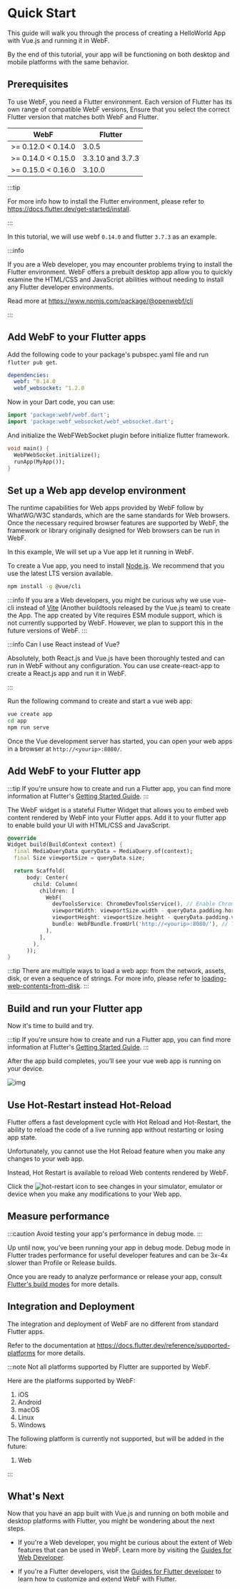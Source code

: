 # Quick Start

This guide will walk you through the process of creating a HelloWorld App with Vue.js and running it in WebF.

By the end of this tutorial, your app will be functioning on both desktop and mobile platforms with the same behavior.

## Prerequisites

To use WebF, you need a Flutter environment. Each version of Flutter has its own range of compatible WebF versions,
Ensure that you select the correct Flutter version that matches both WebF and Flutter.

| WebF               | Flutter          |
|--------------------|------------------|
| >= 0.12.0 < 0.14.0 | 3.0.5            |
| >= 0.14.0 < 0.15.0 | 3.3.10 and 3.7.3 |
| >= 0.15.0 < 0.16.0 | 3.10.0           |

:::tip

For more info how to install the Flutter environment, please refer to https://docs.flutter.dev/get-started/install.

:::

In this tutorial, we will use webf `0.14.0` and flutter `3.7.3` as an example.

:::info

If you are a Web developer, you may encounter problems trying to install the Flutter environment.
WebF offers a prebuilt desktop app allow you to quickly examine the HTML/CSS and JavaScript abilities without needing
to install any Flutter developer environments.

Read more at https://www.npmjs.com/package/@openwebf/cli

:::

## Add WebF to your Flutter apps

Add the following code to your package's pubspec.yaml file and run `flutter pub get`.

```yaml
dependencies:
  webf: ^0.14.0
  webf_websocket: ^1.2.0
```

Now in your Dart code, you can use:

```dart
import 'package:webf/webf.dart';
import 'package:webf_websocket/webf_websocket.dart';
```

And initialize the WebFWebSocket plugin before initialize flutter framework.

```dart
void main() {
  WebFWebSocket.initialize();
  runApp(MyApp());
}
```

## Set up a Web app develop environment

The runtime capabilities for Web apps provided by WebF follow by WhatWG/W3C standards, which are the same
standards for Web browsers. Once the necessary required browser features are supported by WebF, the framework or library
originally designed
for Web browsers can be run in WebF.

In this example, We will set up a Vue app let it running in WebF.

To create a Vue app, you need to install [Node.js](https://nodejs.org/en). We recommend that you use the latest LTS
version available.

```bash
npm install -g @vue/cli
```

:::info
If you are a Web developers, you might be curious why we use vue-cli instead of [Vite](https://vitejs.dev/) (Another
buildtools
released by the Vue.js team) to create the App.
The app created by Vite requires ESM module support, which is not currently supported by WebF. However, we plan to
support
this in the future versions of WebF.
:::

:::info Can I use React instead of Vue?

Absolutely, both React.js and Vue.js have been thoroughly tested and can run in WebF without any configuration. You can
use create-react-app to create a React.js app and run it in WebF.

:::

Run the following command to create and start a vue web app:

```bash
vue create app
cd app
npm run serve
```

Once the Vue development server has started, you can open your web apps in a browser at `http://<yourip>:8080/`.

## Add WebF to your Flutter app

:::tip
If you're unsure how to create and run a Flutter app, you can find more information at
Flutter's [Getting Started Guide](https://docs.flutter.dev/get-started/test-drive).
:::

The WebF widget is a stateful Flutter Widget that allows you to embed web content rendered by WebF into your Flutter
apps. Add it to your flutter app to enable build your UI with HTML/CSS and JavaScript.

```dart
@override
Widget build(BuildContext context) {
  final MediaQueryData queryData = MediaQuery.of(context);
  final Size viewportSize = queryData.size;

  return Scaffold(
      body: Center(
        child: Column(
          children: [
            WebF(
              devToolsService: ChromeDevToolsService(), // Enable Chrome DevTools Services
              viewportWidth: viewportSize.width - queryData.padding.horizontal, // Adjust the viewportWidth
              viewportHeight: viewportSize.height - queryData.padding.vertical, // Adjust the viewportHeight
              bundle: WebFBundle.fromUrl('http://<yourip>:8080/'), // The page entry point
            ),
          ],
        ),
      ));
}
```

:::tip
There are multiple ways to load a web app: from the network, assets, disk, or even a sequence of strings. For more info,
please refer
to [loading-web-contents-from-disk](/docs/tutorials/guides-for-flutter-developer/loading-web-contents-from-disk).
:::

## Build and run your Flutter app

Now it's time to build and try.

:::tip
If you're unsure how to create and run a Flutter app, you can find more information at
Flutter's [Getting Started Guide](https://docs.flutter.dev/get-started/test-drive).
:::

After the app build completes, you’ll see your vue web app is running on your device.

![img](./imgs/helloworld.png)

## Use Hot-Restart instead Hot-Reload

Flutter offers a fast development cycle with Hot Reload and Hot-Restart, the ability to reload the code of a live
running app without restarting or losing app state.

Unfortunately, you cannot use the Hot Reload feature when you make any changes to your web app.

Instead, Hot Restart is available to reload Web contents rendered by WebF.

<p>
Click the <img src="/img/hot-restart@2x.png" alt="hot-restart" style={{'line-height': '10px', 'vertical-align': 'middle', 'width': '25px'}} /> icon to see changes in your simulator, emulator or device when you make any modifications to your Web app.
</p>

## Measure performance

:::caution
Avoid testing your app's performance in debug mode.
:::

Up until now, you’ve been running your app in debug mode. Debug mode in Flutter trades performance for useful developer
features and can be 3x-4x slower than Profile or Release builds.

Once you are ready to analyze performance or release your app,
consult [Flutter's build modes](https://docs.flutter.dev/testing/build-modes) for more details.

## Integration and Deployment

The integration and deployment of WebF are no different from standard Flutter apps.

Refer to the documentation at https://docs.flutter.dev/reference/supported-platforms for more details.

:::note
Not all platforms supported by Flutter are supported by WebF.

Here are the platforms supported by WebF:

1. iOS
2. Android
3. macOS
4. Linux
5. Windows

The following platform is currently not supported, but will be added in the future:

1. Web

:::

## What's Next

Now that you have an app built with Vue.js and running on both mobile and desktop platforms with Flutter,
you might be wondering about the next steps.

+ If you're a Web developer, you might be curious about the extent of Web features that can be used in WebF. Learn more
  by visiting the [Guides for Web Developer](/docs/tutorials/guides-for-web-developer/overview).

+ If you're a Flutter developers, visit the [Guides for Flutter developer](/docs/tutorials/guides-for-flutter-developer/overview)
  to learn how to customize and extend WebF with Flutter.
